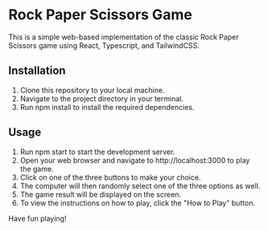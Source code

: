 # Rock Paper Scissors Game

This is a simple web-based implementation of the classic Rock Paper Scissors game using React, Typescript, and TailwindCSS.

## Installation

1. Clone this repository to your local machine.
2. Navigate to the project directory in your terminal.
3. Run npm install to install the required dependencies.

## Usage

1. Run npm start to start the development server.
2. Open your web browser and navigate to http://localhost:3000 to play the game.
3. Click on one of the three buttons to make your choice.
4. The computer will then randomly select one of the three options as well.
5. The game result will be displayed on the screen.
6. To view the instructions on how to play, click the "How to Play" button.

Have fun playing!
